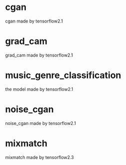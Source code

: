 # cgan
cgan made by tensorflow2.1

# grad_cam
grad_cam made by tensorflow2.1

# music_genre_classification
the model made by tensorflow2.1

# noise_cgan
noise_cgan made by tensorflow2.1

# mixmatch
mixmatch made by tensorflow2.3